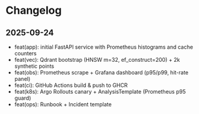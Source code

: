 # Changelog

## 2025-09-24
- feat(app): initial FastAPI service with Prometheus histograms and cache counters
- feat(vec): Qdrant bootstrap (HNSW m=32, ef_construct=200) + 2k synthetic points
- feat(obs): Prometheus scrape + Grafana dashboard (p95/p99, hit-rate panel)
- feat(ci): GitHub Actions build & push to GHCR
- feat(k8s): Argo Rollouts canary + AnalysisTemplate (Prometheus p95 guard)
- feat(ops): Runbook + Incident template
